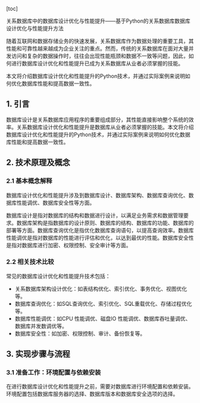 
[toc]                    
                
                
关系数据库中的数据库设计优化与性能提升——基于Python的关系数据库数据库设计优化与性能提升方法

随着互联网和数据存储业务的快速发展，关系数据库作为数据处理的重要工具，其性能和可靠性越来越成为企业关注的重点。然而，传统的关系数据库在面对大量并发访问和复杂的数据操作时，往往会出现性能瓶颈和数据不一致等问题，因此，如何进行数据库设计优化和性能提升已成为关系数据库从业者必须掌握的技能。

本文将介绍数据库设计优化和性能提升的Python技术，并通过实际案例来说明如何优化数据库性能和提高数据一致性。

## 1. 引言

数据库设计是关系数据库应用程序的重要组成部分，其性能直接影响整个系统的效率。关系数据库设计优化和性能提升是数据库从业者必须掌握的技能。本文将介绍数据库设计优化和性能提升的Python技术，并通过实际案例来说明如何优化数据库性能和提高数据一致性。

## 2. 技术原理及概念

### 2.1 基本概念解释

数据库设计优化和性能提升涉及到数据库设计、数据库架构、数据库查询优化、数据库性能调优、数据库安全性等方面。

数据库设计是指对数据库的结构和数据进行设计，以满足业务需求和数据管理要求。数据库架构是指数据库的设计原则、数据库的结构、数据库的功能、数据库的部署等方面。数据库查询优化是指优化数据库查询语句，以提高查询效率。数据库性能调优是指对数据库的性能进行评估和优化，以达到最优的性能。数据库安全性是指对数据库进行加密、权限控制、安全审计等方面。

### 2.2 相关技术比较

常见的数据库设计优化和性能提升技术包括：

- 关系数据库架构设计优化：如表结构优化、索引优化、事务优化、视图优化等。
- 数据库查询优化：如SQL查询优化、索引优化、SQL重载优化、存储过程优化等。
- 数据库性能调优：如CPU 性能调优、磁盘IO 性能调优、数据库吞吐量调优、数据库并发数调优等。
- 数据库安全性：如加密、权限控制、审计、备份恢复等。

## 3. 实现步骤与流程

### 3.1 准备工作：环境配置与依赖安装

在进行数据库设计优化和性能提升之前，需要对数据库进行环境配置和依赖安装。环境配置包括数据库服务器的选择、数据库版本和数据库安全选项的选择。

